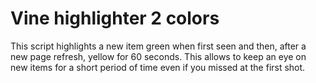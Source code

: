 # Vine highlighter 2 colors

This script highlights a new item green when first seen and then, after a new page refresh, yellow for 60 seconds. This allows to keep an eye on new items for a short period of time even if you missed at the first shot. 
